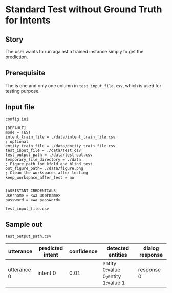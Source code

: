 # Standard Test without Ground Truth for Intents
## Story
The user wants to run against a trained instance simply to get the prediction.

## Prerequisite
The is one and only one column in `test_input_file.csv`, which is used for testing purpose.

## Input file
`config.ini`

```
[DEFAULT]
mode = TEST
intent_train_file = ./data/intent_train_file.csv
; optional
entity_train_file = ./data/entity_train_file.csv
test_input_file = ./data/test.csv
test_output_path = ./data/test-out.csv
temporary_file_directory = ./data
; Figure path for kfold and blind test
out_figure_path= ./data/figure.png
; Clean the workspaces after testing
keep_workspace_after_test = no


[ASSISTANT CREDENTIALS]
username = <wa username>
password = <wa password>

```
`test_input_file.csv`

## Sample out
`test_output_path.csv`

| utterance   | predicted intent | confidence | detected entities                 | dialog response |
| ----------- | ---------------- | ---------- | --------------------------------- | --------------- |
| utterance 0 | intent 0         | 0.01       | entity 0:value 0;entity 1:value 1 | response 0      |
